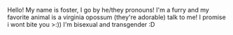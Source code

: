 

Hello! My name is foster, I go by he/they pronouns! I'm a furry and my favorite animal is a virginia opossum (they're adorable) talk to me! I promise i wont bite you >:)) I'm bisexual and transgender :D 

